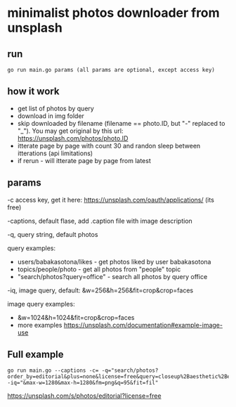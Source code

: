# minimalist photos downloader from unsplash

## run
```
go run main.go params (all params are optional, except access key)
```

## how it work

 - get list of photos by query
 - download in img folder
 - skip downloaded by filename (filename == photo.ID, but "-" replaced to "_"). You may get original by this url: https://unsplash.com/photos/photo.ID
 - itterate page by page with count 30 and randon sleep between itterations (api limitations)
 - if rerun - will itterate page by page from latest

## params

 -c access key, get it here: https://unsplash.com/oauth/applications/ (its free)

 -captions, default flase, add .caption file with image description

 -q, query string, default photos

 query examples:
   - users/babakasotona/likes - get photos liked by user babakasotona
   - topics/people/photo - get all photos from "people" topic
   - "search/photos?query=office" - search all photos by query office

 -iq, image query, default: &w=256&h=256&fit=crop&crop=faces 

 image query examples:
   - &w=1024&h=1024&fit=crop&crop=faces
   - more examples https://unsplash.com/documentation#example-image-use

## Full example 

```
go run main.go --captions -c= -q="search/photos?order_by=editorial&plus=none&license=free&query=closeup%2Baesthetic%2Beditorial%2Bportrait%2Bfeatured%2Banimals%2Bwallpapers" -iq="&max-w=1280&max-h=1280&fm=png&q=95&fit=fil"
```
https://unsplash.com/s/photos/editorial?license=free